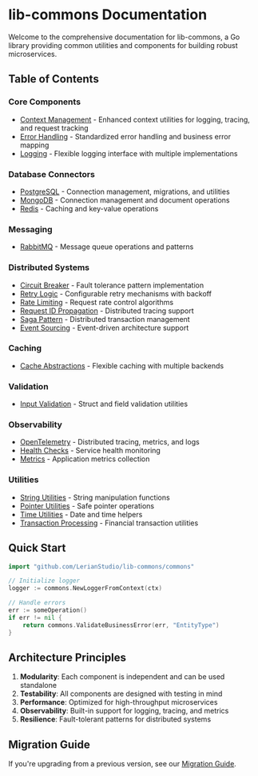 # lib-commons Documentation

Welcome to the comprehensive documentation for lib-commons, a Go library providing common utilities and components for building robust microservices.

## Table of Contents

### Core Components
- [Context Management](./context-management.md) - Enhanced context utilities for logging, tracing, and request tracking
- [Error Handling](./error-handling.md) - Standardized error handling and business error mapping
- [Logging](./logging.md) - Flexible logging interface with multiple implementations

### Database Connectors
- [PostgreSQL](./database/postgresql.md) - Connection management, migrations, and utilities
- [MongoDB](./database/mongodb.md) - Connection management and document operations
- [Redis](./database/redis.md) - Caching and key-value operations

### Messaging
- [RabbitMQ](./messaging/rabbitmq.md) - Message queue operations and patterns

### Distributed Systems
- [Circuit Breaker](./distributed/circuit-breaker.md) - Fault tolerance pattern implementation
- [Retry Logic](./distributed/retry.md) - Configurable retry mechanisms with backoff
- [Rate Limiting](./distributed/rate-limiting.md) - Request rate control algorithms
- [Request ID Propagation](./distributed/request-id.md) - Distributed tracing support
- [Saga Pattern](./distributed/saga.md) - Distributed transaction management
- [Event Sourcing](./distributed/event-sourcing.md) - Event-driven architecture support

### Caching
- [Cache Abstractions](./caching/cache.md) - Flexible caching with multiple backends

### Validation
- [Input Validation](./validation/validation.md) - Struct and field validation utilities

### Observability
- [OpenTelemetry](./observability/opentelemetry.md) - Distributed tracing, metrics, and logs
- [Health Checks](./observability/health.md) - Service health monitoring
- [Metrics](./observability/metrics.md) - Application metrics collection

### Utilities
- [String Utilities](./utilities/strings.md) - String manipulation functions
- [Pointer Utilities](./utilities/pointers.md) - Safe pointer operations
- [Time Utilities](./utilities/time.md) - Date and time helpers
- [Transaction Processing](./utilities/transactions.md) - Financial transaction utilities

## Quick Start

```go
import "github.com/LerianStudio/lib-commons/commons"

// Initialize logger
logger := commons.NewLoggerFromContext(ctx)

// Handle errors
err := someOperation()
if err != nil {
    return commons.ValidateBusinessError(err, "EntityType")
}
```

## Architecture Principles

1. **Modularity**: Each component is independent and can be used standalone
2. **Testability**: All components are designed with testing in mind
3. **Performance**: Optimized for high-throughput microservices
4. **Observability**: Built-in support for logging, tracing, and metrics
5. **Resilience**: Fault-tolerant patterns for distributed systems

## Migration Guide

If you're upgrading from a previous version, see our [Migration Guide](./migration-guide.md).